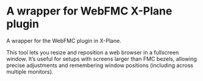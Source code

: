 # A wrapper for WebFMC X-Plane plugin

A wrapper for the WebFMC plugin in X-Plane.

This tool lets you resize and reposition a web browser in a fullscreen window. It’s useful for setups with screens larger than FMC bezels, allowing precise adjustments and remembering window positions (including across multiple monitors).
 
